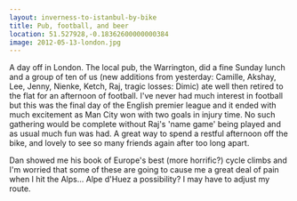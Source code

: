 ```yaml
---
layout: inverness-to-istanbul-by-bike
title: Pub, football, and beer
location: 51.527928,-0.18362600000000384
image: 2012-05-13-london.jpg
---
```

A day off in London. The local pub, the Warrington, did a fine Sunday lunch and a group of ten of us (new additions from yesterday: Camille, Akshay, Lee, Jenny, Nienke, Ketch, Raj, tragic losses: Dimic) ate well then retired to the flat for an afternoon of football. I've never had much interest in football but this was the final day of the English premier league and it ended with much excitement as Man City won with two goals in injury time. No such gathering would be complete without Raj's 'name game' being played and as usual much fun was had. A great way to spend a restful afternoon off the bike, and lovely to see so many friends again after too long apart.

Dan showed me his book of Europe's best (more horrific?) cycle climbs and I'm worried that some of these are going to cause me a great deal of pain when I hit the Alps... Alpe d'Huez a possibility? I may have to adjust my route.
